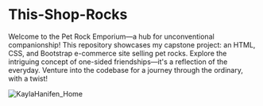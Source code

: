 # This-Shop-Rocks
Welcome to the Pet Rock Emporium—a hub for unconventional companionship! This repository showcases my capstone project: an HTML, CSS, and Bootstrap e-commerce site selling pet rocks. Explore the intriguing concept of one-sided friendships—it's a reflection of the everyday. Venture into the codebase for a journey through the ordinary, with a twist!

![KaylaHanifen_Home](https://github.com/KaylaEHanifen/This-Shop-Rocks/assets/166437637/2a118ba3-1482-42e6-a900-8faa4d3ada53)
